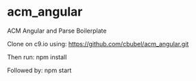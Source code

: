 # acm_angular
ACM Angular and Parse Boilerplate

Clone on c9.io using:
https://github.com/cbubel/acm_angular.git

Then run:
npm install

Followed by:
npm start

